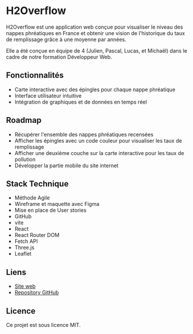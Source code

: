 # H2Overflow

H2Overflow est une application web conçue pour visualiser le niveau des nappes phréatiques en France et obtenir une vision de l'historique du taux de remplissage grâce à une moyenne par années. 

Elle a été conçue en équipe de 4 (Julien, Pascal, Lucas, et Michaël) dans le cadre de notre formation Développeur Web.

## Fonctionnalités
- Carte interactive avec des épingles pour chaque nappe phréatique
- Interface utilisateur intuitive
- Intégration de graphiques et de données en temps réel

## Roadmap
- Récupérer l'ensemble des nappes phréatiques recensées
- Afficher les épingles avec un code couleur pour visualiser les taux de remplissage
- Afficher une deuxième couche sur la carte interactive pour les taux de pollution
- Développer la partie mobile du site internet

## Stack Technique
- Méthode Agile
- Wireframe et maquette avec Figma
- Mise en place de User stories
- GitHub
- vite
- React
- React Router DOM
- Fetch API
- Three.js
- Leaflet

## Liens
- [Site web](https://h2overflow.vercel.app/)
- [Repository GitHub](https://github.com/julien44830/h2overflow)

## Licence
Ce projet est sous licence MIT.
